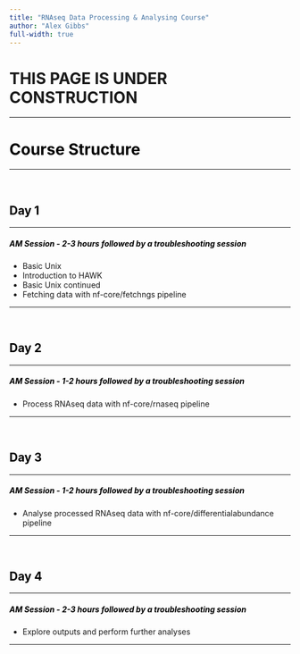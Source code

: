 ```yaml
---
title: "RNAseq Data Processing & Analysing Course"
author: "Alex Gibbs"
full-width: true
---
```



# THIS PAGE IS UNDER CONSTRUCTION




---
# <span style="color:black;">Course Structure  
---

<br>

## <span style="color:black;">Day 1  
---
##### <span style="color:black;">AM Session - 2-3 hours followed by a troubleshooting session

- Basic Unix
- Introduction to HAWK
- Basic Unix continued
- Fetching data with nf-core/fetchngs pipeline

---

<br>

## <span style="color:black;">Day 2
---
##### <span style="color:black;">AM Session - 1-2 hours followed by a troubleshooting session

- Process RNAseq data with nf-core/rnaseq pipeline

---

<br>

## <span style="color:black;">Day 3
---
##### <span style="color:black;">AM Session - 1-2 hours followed by a troubleshooting session

- Analyse processed RNAseq data with nf-core/differentialabundance pipeline

---

<br>

## <span style="color:black;">Day 4
---
##### <span style="color:black;">AM Session - 2-3 hours followed by a troubleshooting session

- Explore outputs and perform further analyses
  
---

<br>